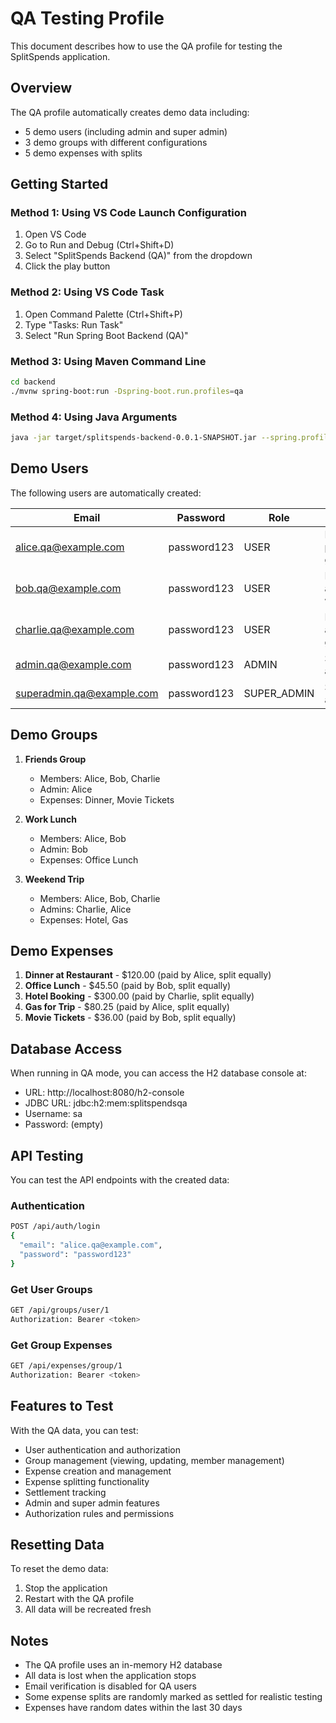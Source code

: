 # QA Testing Profile

This document describes how to use the QA profile for testing the SplitSpends application.

## Overview

The QA profile automatically creates demo data including:
- 5 demo users (including admin and super admin)
- 3 demo groups with different configurations
- 5 demo expenses with splits

## Getting Started

### Method 1: Using VS Code Launch Configuration
1. Open VS Code
2. Go to Run and Debug (Ctrl+Shift+D)
3. Select "SplitSpends Backend (QA)" from the dropdown
4. Click the play button

### Method 2: Using VS Code Task
1. Open Command Palette (Ctrl+Shift+P)
2. Type "Tasks: Run Task"
3. Select "Run Spring Boot Backend (QA)"

### Method 3: Using Maven Command Line
```bash
cd backend
./mvnw spring-boot:run -Dspring-boot.run.profiles=qa
```

### Method 4: Using Java Arguments
```bash
java -jar target/splitspends-backend-0.0.1-SNAPSHOT.jar --spring.profiles.active=qa
```

## Demo Users

The following users are automatically created:

| Email | Password | Role | Description |
|-------|----------|------|-------------|
| alice.qa@example.com | password123 | USER | Regular user, part of all groups |
| bob.qa@example.com | password123 | USER | Regular user, admin of work group |
| charlie.qa@example.com | password123 | USER | Regular user, admin of trip group |
| admin.qa@example.com | password123 | ADMIN | System administrator |
| superadmin.qa@example.com | password123 | SUPER_ADMIN | Super administrator |

## Demo Groups

1. **Friends Group**
   - Members: Alice, Bob, Charlie
   - Admin: Alice
   - Expenses: Dinner, Movie Tickets

2. **Work Lunch**
   - Members: Alice, Bob
   - Admin: Bob
   - Expenses: Office Lunch

3. **Weekend Trip**
   - Members: Alice, Bob, Charlie
   - Admins: Charlie, Alice
   - Expenses: Hotel, Gas

## Demo Expenses

1. **Dinner at Restaurant** - $120.00 (paid by Alice, split equally)
2. **Office Lunch** - $45.50 (paid by Bob, split equally)
3. **Hotel Booking** - $300.00 (paid by Charlie, split equally)
4. **Gas for Trip** - $80.25 (paid by Alice, split equally)
5. **Movie Tickets** - $36.00 (paid by Bob, split equally)

## Database Access

When running in QA mode, you can access the H2 database console at:
- URL: http://localhost:8080/h2-console
- JDBC URL: jdbc:h2:mem:splitspendsqa
- Username: sa
- Password: (empty)

## API Testing

You can test the API endpoints with the created data:

### Authentication
```bash
POST /api/auth/login
{
  "email": "alice.qa@example.com",
  "password": "password123"
}
```

### Get User Groups
```bash
GET /api/groups/user/1
Authorization: Bearer <token>
```

### Get Group Expenses
```bash
GET /api/expenses/group/1
Authorization: Bearer <token>
```

## Features to Test

With the QA data, you can test:
- User authentication and authorization
- Group management (viewing, updating, member management)
- Expense creation and management
- Expense splitting functionality
- Settlement tracking
- Admin and super admin features
- Authorization rules and permissions

## Resetting Data

To reset the demo data:
1. Stop the application
2. Restart with the QA profile
3. All data will be recreated fresh

## Notes

- The QA profile uses an in-memory H2 database
- All data is lost when the application stops
- Email verification is disabled for QA users
- Some expense splits are randomly marked as settled for realistic testing
- Expenses have random dates within the last 30 days
